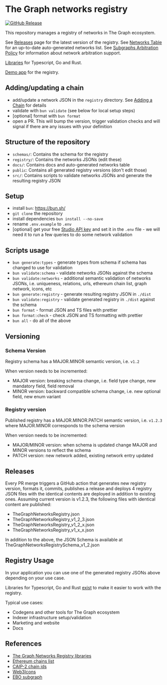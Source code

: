 # The Graph networks registry

[![GitHub Release](https://img.shields.io/github/v/release/graphprotocol/networks-registry)](https://github.com/graphprotocol/networks-registry/releases/latest)

This repository manages a registry of networks in The Graph ecosystem.

See [Releases](https://github.com/graphprotocol/networks-registry/releases) page for the latest version of the registry.
See [Networks Table](./docs/networks-table.md) for an up-to-date auto-generated networks list.
See [Subgraphs Arbitration Policy](./docs/subgraphs-arbitration-policy.md) for information about network arbitration support.

[Libraries](https://github.com/pinax-network/graph-networks-libs) for Typescript, Go and Rust.

[Demo app](https://graph-networks-app.vercel.app/) for the registry.

## Adding/updating a chain

- add/update a network JSON in the `registry` directory. See [Adding a Chain](./docs/adding-a-chain.md) for details
- validate with `bun validate` (see below for local setup steps)
- [optional] format with `bun format`
- open a PR. This will bump the version, trigger validation checks and will signal if there are any issues with your definition

## Structure of the repository

- `schemas/`: Contains the schema for the registry
- `registry/`: Contains the networks JSONs (edit these)
- `docs/`: Contains docs and auto-generated networks table
- `public`: Contains all generated registry versions (don't edit those)
- `src/`: Contains scripts to validate networks JSONs and generate the resulting registry JSON

## Setup

- install `bun`: https://bun.sh/
- `git clone` the repository
- install dependencies `bun install --no-save`
- rename `.env.example` to `.env`
- [optional] get your free [Studio API key](https://thegraph.com/studio/apikeys/) and set it in the `.env` file - we will need it to run a few queries to do some network validation

## Scripts usage

- `bun generate:types` - generate types from schema if schema has changed to use for validation
- `bun validate:schema` - validate networks JSONs against the schema
- `bun validate:networks` - additional semantic validation of networks JSONs, i.e. uniqueness, relations, urls, ethereum chain list, graph network, icons, etc
- `bun generate:registry` - generate resulting registry JSON in `./dist`
- `bun validate:registry` - validate generated registry in `./dist` against the schema
- `bun format` - format JSON and TS files with prettier
- `bun format:check` - check JSON and TS formatting with prettier
- `bun all` - do all of the above

## Versioning

### Schema Version

Registry schema has a MAJOR.MINOR semantic version, i.e. `v1.2`

When version needs to be incremented:

- MAJOR version: breaking schema change, i.e. field type change, new mandatory field, field removal
- MINOR version: backward compatible schema change, i.e. new optional field, new enum variant

### Registry version

Published registry has a MAJOR.MINOR.PATCH semantic version, i.e. `v1.2.3` where MAJOR.MINOR corresponds to the schema version

When version needs to be incremented:

- MAJOR/MINOR version: when schema is updated change MAJOR and MINOR versions to reflect the schema
- PATCH version: new network added, existing network entry updated

## Releases

Every PR merge triggers a GitHub action that generates new registry version, formats it, commits, publishes a release and deploys
4 registry JSON files with the identical contents are deployed in addition to existing ones.
Assuming current version is v1.2.3, the following files with identical content are published:

- TheGraphNetworksRegistry.json
- TheGraphNetworksRegistry_v1_2_3.json
- TheGraphNetworksRegistry_v1_2_x.json
- TheGraphNetworksRegistry_v1_x_x.json

In addition to the above, the JSON Schema is available at TheGraphNetworksRegistrySchema_v1_2.json

## Registry Usage

In your application you can use one of the generated registry JSONs above depending on your use case.

Libraries for Typescript, Go and Rust [exist](https://github.com/pinax-network/graph-networks-libs) to make it easier to work with the registry.

Typical use cases:

- Codegens and other tools for The Graph ecosystem
- Indexer infrastructure setup/validation
- Marketing and website
- Docs

## References

- [The Graph Networks Registry libraries](https://github.com/pinax-network/graph-networks-libs)
- [Ethereum chains list](https://github.com/ethereum-lists/chains)
- [CAIP-2 chain ids](https://chainagnostic.org/CAIPs/caip-2)
- [Web3Icons](https://github.com/0xa3k5/web3icons/tree/main/raw-svgs/networks/branded)
- [EBO subgraph](https://thegraph.com/explorer/subgraphs/4KFYqUWRTZQ9gn7GPHC6YQ2q15chJfVrX43ezYcwkgxB)
